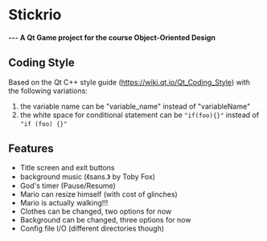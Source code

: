 # Stickrio
#### --- A Qt Game project for the course Object-Oriented Design

Coding Style
---

Based on the Qt C++ style guide (https://wiki.qt.io/Qt_Coding_Style)
with the following variations:

1. the variable name can be "variable_name" instead of "variableName"
2. the white space for conditional statement can be `"if(foo){}"` instead of `"if (foo) {}"`


Features
---
- Title screen and exit buttons
- background music (《sans.》 by Toby Fox)
- God's timer (Pause/Resume)
- Mario can resize himself (with cost of glinches)
- Mario is actually walking!!!
- Clothes can be changed, two options for now
- Background can be changed, three options for now
- Config file I/O (different directories though)